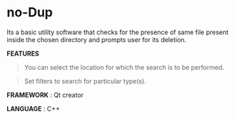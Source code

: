 # no-Dup
Its a basic utility software that checks for the presence of same file present inside the chosen directory and prompts user for
its deletion.

**FEATURES**
>You can select the location for which the search is to be performed.

>Set filters to search for particular type(s).

**FRAMEWORK** : Qt creator

**LANGUAGE**  : C++
